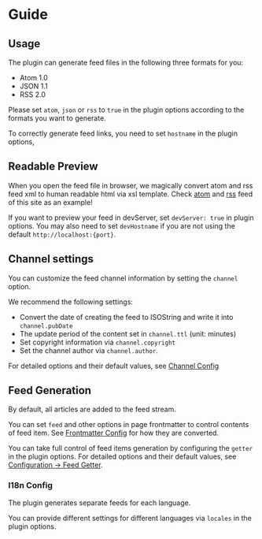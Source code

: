 # Guide

## Usage

The plugin can generate feed files in the following three formats for you:

- Atom 1.0
- JSON 1.1
- RSS 2.0

Please set `atom`, `json` or `rss` to `true` in the plugin options according to the formats you want to generate.

To correctly generate feed links, you need to set `hostname` in the plugin options,

## Readable Preview

When you open the feed file in browser, we magically convert atom and rss feed xml to human readable html via xsl template. Check [atom](/atom.xml) and [rss](/rss.xml) feed of this site as an example!

If you want to preview your feed in devServer, set `devServer: true` in plugin options. You may also need to set `devHostname` if you are not using the default `http://localhost:{port}`.

## Channel settings

You can customize the feed channel information by setting the `channel` option.

We recommend the following settings:

- Convert the date of creating the feed to ISOString and write it into `channel.pubDate`
- The update period of the content set in `channel.ttl` (unit: minutes)
- Set copyright information via `channel.copyright`
- Set the channel author via `channel.author`.

For detailed options and their default values, see [Channel Config](./channel.md)

## Feed Generation

By default, all articles are added to the feed stream.

You can set `feed` and other options in page frontmatter to control contents of feed item. See [Frontmatter Config](./frontmatter.md) for how they are converted.

You can take full control of feed items generation by configuring the `getter` in the plugin options. For detailed options and their default values, see [Configuration → Feed Getter](./getter.md).

### I18n Config

The plugin generates separate feeds for each language.

You can provide different settings for different languages via `locales` in the plugin options.
